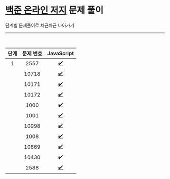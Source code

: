# [백준 온라인 저지](https://www.acmicpc.net/) 문제 풀이
단계별 문제풀이로 차근차근 나아가기</br>

---------
</br>

| 단계 | 문제 번호 | JavaScript |
| :---: | :---: | :---: |
| 1 | 2557 | [✔️](https://github.com/mauv2sky/Baekjoon_Online_Judge/blob/main/2000~2999/2557/javascript.js) |
|  | 10718 | [✔️](https://github.com/mauv2sky/Baekjoon_Online_Judge/blob/main/10000~10999/10718/javascript.js) |
|  | 10171 | [✔️](https://github.com/mauv2sky/Baekjoon_Online_Judge/blob/main/10000~10999/10171/javascript.js) |
|  | 10172 | [✔️](https://github.com/mauv2sky/Baekjoon_Online_Judge/blob/main/10000~10999/10172/javascript.js) |
|  | 1000 | [✔️](https://github.com/mauv2sky/Baekjoon_Online_Judge/blob/main/1000~1999/1000/javascript.js) |
|  | 1001 | [✔️](https://github.com/mauv2sky/Baekjoon_Online_Judge/blob/main/1000~1999/1001/javascript.js) |
|  | 10998 | [✔️](https://github.com/mauv2sky/Baekjoon_Online_Judge/blob/main/10000~10999/10998/javascript.js) |
|  | 1008 | [✔️](https://github.com/mauv2sky/Baekjoon_Online_Judge/blob/main/1000~1999/1008/javascript.js) |
|  | 10869 | [✔️](https://github.com/mauv2sky/Baekjoon_Online_Judge/blob/main/10000~10999/10869/javascript.js) |
|  | 10430 | [✔️](https://github.com/mauv2sky/Baekjoon_Online_Judge/blob/main/10000~10999/10430/javascript.js) |
|  | 2588 | [✔️](https://github.com/mauv2sky/Baekjoon_Online_Judge/blob/main/2000~2999/2588/javascript.js) |
